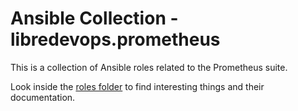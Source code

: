 # Ansible Collection - libredevops.prometheus

This is a collection of Ansible roles related to the Prometheus suite.

Look inside the [roles folder](https://github.com/LibreDevOps/libredevops.prometheus/tree/master/roles) to find interesting things and their documentation.